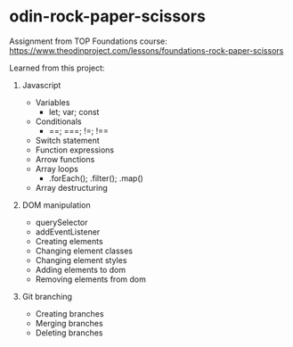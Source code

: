 # odin-rock-paper-scissors
Assignment from TOP Foundations course: https://www.theodinproject.com/lessons/foundations-rock-paper-scissors

Learned from this project:

1. Javascript
   - Variables
     - let; var; const
   - Conditionals
     - ==; ===; !=; !==
   - Switch statement
   - Function expressions
   - Arrow functions
   - Array loops
     - .forEach(); .filter(); .map()
   - Array destructuring

2. DOM manipulation
   - querySelector
   - addEventListener
   - Creating elements
   - Changing element classes
   - Changing element styles
   - Adding elements to dom
   - Removing elements from dom

3. Git branching
   - Creating branches
   - Merging branches
   - Deleting branches